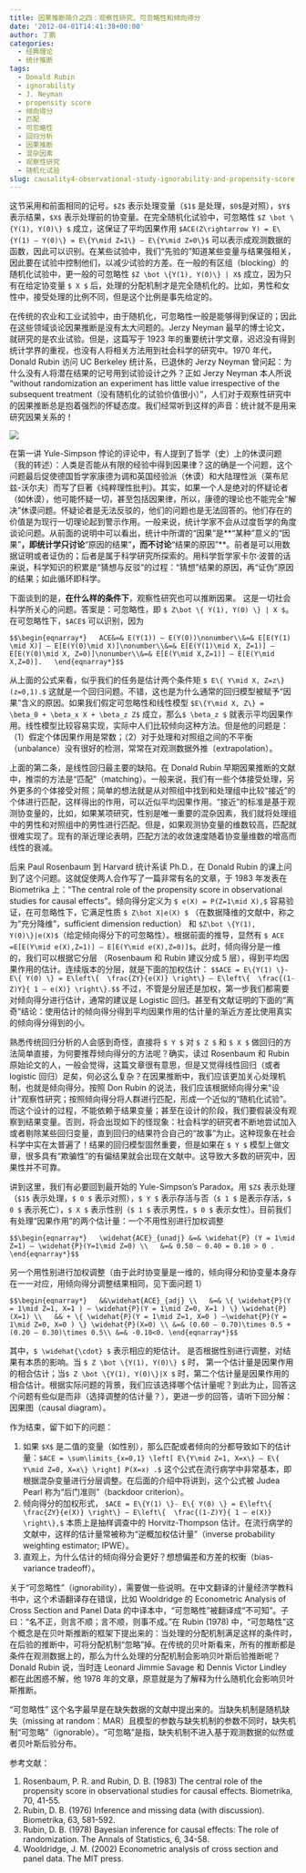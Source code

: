 ```yaml
---
title: 因果推断简介之四：观察性研究，可忽略性和倾向得分
date: '2012-04-01T14:41:38+00:00'
author: 丁鹏
categories:
  - 经典理论
  - 统计推断
tags:
  - Donald Rubin
  - ignorability
  - J. Neyman
  - propensity score
  - 倾向得分
  - 匹配
  - 可忽略性
  - 回归分析
  - 因果推断
  - 混杂因素
  - 观察性研究
  - 随机化试验
slug: causality4-observational-study-ignorability-and-propensity-score
---
```


这节采用和前面相同的记号。`$Z$` 表示处理变量（`$1$` 是处理，`$0$`是对照），`$Y$` 表示结果，`$X$` 表示处理前的协变量。在完全随机化试验中，可忽略性 `$Z \bot \{Y(1), Y(0)\} $` 成立，这保证了平均因果作用 `$ACE(Z\rightarrow Y) = E\{Y(1) – Y(0)\} = E\{Y\mid Z=1\} – E\{Y\mid Z=0\}$` 可以表示成观测数据的函数，因此可以识别。在某些试验中，我们“先验的”知道某些变量与结果强相关，因此要在试验中控制他们，以减少试验的方差。在一般的有区组（blocking）的随机化试验中，更一般的可忽略性 `$Z \bot \{Y(1), Y(0)\} | X$` 成立，因为只有在给定协变量 `$ X $` 后，处理的分配机制才是完全随机化的。比如，男性和女性中，接受处理的比例不同，但是这个比例是事先给定的。

在传统的农业和工业试验中，由于随机化，可忽略性一般是能够得到保证的；因此在这些领域谈论因果推断是没有太大问题的。Jerzy Neyman 最早的博士论文，就研究的是农业试验。但是，这篇写于 1923 年的重要统计学文章，迟迟没有得到统计学界的重视，也没有人将相关方法用到社会科学的研究中。1970 年代，Donald Rubin 访问 UC Berkeley 统计系，已退休的 Jerzy Neyman 曾问起：为什么没有人将潜在结果的记号用到试验设计之外？正如 Jerzy Neyman 本人所说 “without randomization an experiment has little value irrespective of the subsequent treatment（没有随机化的试验价值很小）”，人们对于观察性研究中的因果推断总是抱着强烈的怀疑态度。我们经常听到这样的声音：统计就不是用来研究因果关系的！

![](https://uploads.cosx.org/2012/04/hume-kant-popper1.png)

在第一讲 Yule-Simpson 悖论的评论中，有人提到了哲学（史）上的休谟问题（我的转述）：人类是否能从有限的经验中得到因果律？这的确是一个问题，这个问题最后促使德国哲学家康德为调和英国经验派（休谟）和大陆理性派（莱布尼兹-沃尔夫）而写了巨著《纯粹理性批判》。其实，如果一个人是绝对的怀疑论者（如休谟），他可能怀疑一切，甚至包括因果律，所以，康德的理论也不能完全“解决”休谟问题。怀疑论者是无法反驳的，他们的问题也是无法回答的。他们存在的价值是为现行一切理论起到警示作用。一般来说，统计学家不会从过度哲学的角度谈论问题。从前面的说明中可以看出，统计中所谓的“因果”是**“某种”意义的“因果”**，即统计学只讨论**“原因的结果”**，而不讨论**“结果的原因”**。前者是可以用数据证明或者证伪的；后者是属于科学研究所探索的。用科学哲学家卡尔·波普的话来说，科学知识的积累是“猜想与反驳”的过程：“猜想”结果的原因，再“证伪”原因的结果；如此循环即科学。

<!--more-->

下面谈到的是，**在什么样的条件下**，观察性研究也可以推断因果。 这是一切社会科学所关心的问题。答案是：可忽略性，即 `$ Z\bot \{ Y(1), Y(0) \} | X $`。在可忽略性下，`$ACE$` 可以识别，因为

`$$\begin{eqnarray*}  
ACE&=& E(Y(1)) – E(Y(0))\nonumber\\&=& E[E(Y(1) \mid X)] – E[E(Y(0)\mid X)]\nonumber\\&=& E[E(Y(1)\mid X, Z=1)] – E[E(Y(0)\mid X, Z=0)]\nonumber\\&=& E[E(Y\mid X,Z=1)] – E[E(Y\mid X,Z=0)].  
\end{eqnarray*}$$`

从上面的公式来看，似乎我们的任务是估计两个条件矩 `$ E\{ Y\mid X, Z=z\} (z=0,1).$` 这就是一个回归问题。不错，这也是为什么通常的回归模型被赋予“因果”含义的原因。如果我们假定可忽略性和线性模型 `$E\{Y\mid X, Z\} = \beta_0 + \beta_x X + \beta_z Z$` 成立，那么`$ \beta_z $` 就表示平均因果作用。线性模型比较容易实现，实际中人们比较倾向这种方法。但是他的问题是：（1）假定个体因果作用是常数；（2）对于处理和对照组之间的不平衡（unbalance）没有很好的检测，常常在对观测数据外推（extrapolation）。

上面的第二条，是线性回归最主要的缺陷。在 Donald Rubin 早期因果推断的文献中，推崇的方法是“匹配”（matching）。一般来说，我们有一些个体接受处理，另外更多的个体接受对照；简单的想法就是从对照组中找到和处理组中比较“接近”的个体进行匹配，这样得出的作用，可以近似平均因果作用。“接近”的标准是基于观测协变量的，比如，如果某项研究，性别是唯一重要的混杂因素，我们就将处理组中的男性和对照组中的男性进行匹配。但是，如果观测协变量的维数较高，匹配就很难实现了。现有的渐近理论表明，匹配方法的收敛速度随着协变量维数的增高而线性的衰减。

后来 Paul Rosenbaum 到 Harvard 统计系读 Ph.D.，在 Donald Rubin 的课上问到了这个问题。这就促使两人合作写了一篇非常有名的文章，于 1983 年发表在 Biometrika 上：“The central role of the propensity score in observational studies for causal effects”。倾向得分定义为 `$ e(X) = P(Z=1\mid X),$` 容易验证，在可忽略性下，它满足性质 `$ Z\bot X|e(X) $` （在数据降维的文献中，称之为“充分降维”，sufficient dimension reduction） 和 `$Z\bot \{Y(1), Y(0)\}|e(X)$`（给定倾向得分下的可忽略性）。根据前面的推导，显然有 `$ ACE =E[E(Y\mid e(X),Z=1)] – E[E(Y\mid e(X),Z=0)]$`。此时，倾向得分是一维的，我们可以根据它分层 （Rosenbaum 和 Rubin 建议分成 5 层），得到平均因果作用的估计。连续版本的分层，就是下面的加权估计： `$$ACE = E\{Y(1) \}- E\{ Y(0) \} = E\left\{  \frac{ZY}{e(X)} \right\} – E\left\{  \frac{(1-Z)Y}{ 1 – e(X)} \right\}.$$` 不过，不管是分层还是加权，第一步我们都需要对倾向得分进行估计，通常的建议是 Logistic 回归。甚至有文献证明的下面的“离奇”结论：使用估计的倾向得分得到平均因果作用的估计量的渐近方差比使用真实的倾向得分得到的小。

熟悉传统回归分析的人会感到奇怪，直接将 `$ Y $` 对 `$ Z $` 和 `$ X $` 做回归的方法简单直接，为何要推荐倾向得分的方法呢？确实，读过 Rosenbaum 和 Rubin 原始论文的人，一般会觉得，这篇文章很有意思，但是又觉得线性回归（或者 logistic 回归）足矣，何必这么复杂？在因果推断中，我们应该更加关心处理机制，也就是倾向得分。按照 Don Rubin 的说法，我们应该根据倾向得分来“设计”观察性研究；按照倾向得分将人群进行匹配，形成一个近似的“随机化试验”。而这个设计的过程，不能依赖于结果变量；甚至在设计的阶段，我们要假装没有观察到结果变量。否则，将会出现如下的怪现象：社会科学的研究者不断地尝试加入或者剔除某些回归变量，直到回归的结果符合自己的“故事”为止。这种现象在社会科学中实在太普遍了！结果的回归模型固然重要，但是如果在 `$ Y $` 模型上做文章，很多具有“欺骗性”的有偏结果就会出现在文献中。这导致大多数的研究中，因果性并不可靠。

讲到这里，我们有必要回到最开始的 Yule-Simpson’s Paradox。用 `$Z$` 表示处理（`$1$` 表示处理，`$ 0 $` 表示对照），`$ Y $` 表示存活与否（`$ 1 $` 是表示存活，`$ 0 $` 表示死亡），`$ X $` 表示性别（`$ 1 $` 表示男性，`$ 0 $` 表示女性）。目前我们有处理“因果作用”的两个估计量：一个不用性别进行加权调整

`$$\begin{eqnarray*}  
\widehat{ACE}_{unadj} &=& \widehat{P} (Y = 1\mid Z=1) – \widehat{P}(Y=1\mid Z=0) \\  
&=& 0.50 – 0.40 = 0.10 > 0 .
\end{eqnarray*}$$`

另一个用性别进行加权调整（由于此时协变量是一维的，倾向得分和协变量本身存在一一对应，用倾向得分调整结果相同，见下面问题 1）

`$$\begin{eqnarray*}  
&&\widehat{ACE}_{adj} \\  
&=& \{ \widehat{P}(Y = 1\mid Z=1, X=1 ) – \widehat{P}(Y = 1\mid Z=0, X=1 ) \} \widehat{P}(X=1) \\  
&& + \{ \widehat{P}(Y = 1\mid Z=1, X=0 ) –\widehat{P}(Y = 1\mid Z=0, X=0 ) \} \widehat{P}(X=0) \\
&=& (0.60 – 0.70)\times 0.5 + (0.20 – 0.30)\times 0.5\\
&=& -0.10<0.
\end{eqnarray*}$$`

其中，`$ \widehat{\cdot} $` 表示相应的矩估计。 是否根据性别进行调整，对结果有本质的影响。当 `$ Z \bot \{Y(1), Y(0)\} $` 时， 第一个估计量是因果作用的相合估计；当`$ Z \bot \{Y(1), Y(0)\}|X $` 时，第二个估计量是因果作用的相合估计。根据实际问题的背景，我们应该选择哪个估计量呢？到此为止，回答这个问题有些似是而非（选择调整的估计量？），更进一步的回答，请听下回分解：因果图（causal diagram）。

作为结束，留下如下的问题：

  1. 如果 `$X$` 是二值的变量（如性别），那么匹配或者倾向的分都导致如下的估计量：`$ACE = \sum\limits_{x=0,1} \left[ E\{Y\mid Z=1, X=x\} – E\{ Y\mid Z=0, X=x\} \right] P(X=x) .$` 这个公式在流行病学中非常基本，即根据混杂变量进行分层调整。在后面的介绍中将讲到，这个公式被 Judea Pearl 称为“后门准则”（backdoor criterion）。
  2. 倾向得分的加权形式， `$ACE = E\{Y(1) \}- E\{ Y(0) \} = E\left\{  \frac{ZY}{e(X)} \right\} – E\left\{  \frac{(1-Z)Y}{ 1 – e(X)} \right\},$` 本质上是抽样调查中的 Horvitz-Thompson 估计。在流行病学的文献中，这样的估计量常被称为“逆概加权估计量”（inverse probability weighting estimator; IPWE）。
  3. 直观上，为什么估计的倾向得分会更好？想想偏差和方差的权衡（bias-variance tradeoff）。

关于“可忽略性”（ignorability），需要做一些说明。在中文翻译的计量经济学教科书中，这个术语翻译存在错误，比如 Wooldridge 的 Econometric Analysis of Cross Section and Panel Data 的中译本中，“可忽略性”被翻译成“不可知”。子曰：“名不正，则言不顺；言不顺，则事不成。”在 Rubin (1978) 中，“可忽略性”这个概念是在贝叶斯推断的框架下提出来的：当处理的分配机制满足这样的条件时，在后验的推断中，可将分配机制“忽略”掉。在传统的贝叶斯看来，所有的推断都是条件在观测数据上的，那么为什么处理的分配机制会影响贝叶斯后验推断呢？Donald Rubin 说，当时连 Leonard Jimmie Savage 和 Dennis Victor Lindley 都在此困惑不解，他 1978 年的文章，原意就是为了解释为什么随机化会影响贝叶斯推断。

“可忽略性” 这个名字最早是在缺失数据的文献中提出来的。当缺失机制是随机缺失（missing at random：MAR）且模型的参数与缺失机制的参数不同时，缺失机制“可忽略”（ignorable）。“可忽略”是指，缺失机制不进入基于观测数据的似然或者贝叶斯后验分布。

参考文献：

  1. Rosenbaum, P. R. and Rubin, D. B. (1983) The central role of the propensity score in observational studies for causal effects. Biometrika, 70, 41-55.
  2. Rubin, D. B. (1976) Inference and missing data (with discussion). Biometrika, 63, 581-592.
  3. Rubin, D. B. (1978) Bayesian inference for causal effects: The role of randomization. The Annals of Statistics, 6, 34-58.
  4. Wooldridge, J. M. (2002) Econometric analysis of cross section and panel data. The MIT press.
